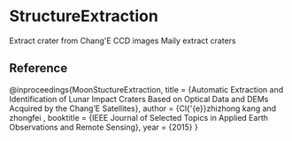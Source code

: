 # StructureExtraction

Extract crater from Chang'E CCD images
Maily extract craters

## Reference
@inproceedings{MoonStuctureExtraction,
  title     = {Automatic Extraction and Identification of Lunar Impact Craters Based on Optical Data and DEMs Acquired by the Chang’E Satellites},
  author    = {Cl{\'{e}}zhizhong kang and
               zhongfei ,
  booktitle = {IEEE Journal of Selected Topics in Applied Earth Observations and Remote Sensing},
  year = {2015}
}
